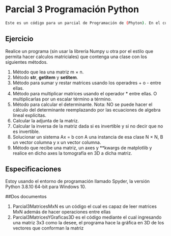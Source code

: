 # Parcial 3 Programación Python

```bash
Este es un código para un parcial de Programación de (Phyton). En el cual se pide lo siguiente:
```
## Ejercicio
Realice un programa (sin usar la librería Numpy u otra por el estilo que permita hacer
calculos matriciales) que contenga una clase con los siguientes métodos.
1. Método que lea una matriz m × n.
2. Método __str__, __getitem__ y __setitem__.
3. Método para sumar y restar matrices usando los operadres + o - entre ellas.
4. Método para multiplicar matrices usando el operador * entre ellas. O multiplicarlas
por un escalar término a término.
5. Método para calcular el determinante. Nota: NO se puede hacer el cálculo del
determinante reemplazando por las ecuaciones de algebra lineal explícitas.
6. Calcular la adjunta de la matriz.
7. Calcular la inversa de la matriz dada si es invertible y si no decir que no es
invertible.
8. Solucionar un sistema Ax = b con A una instancia de esa clase N × N, B un
vector columna y x un vector columna.
9. Método que recibe una matriz, un axes y **kwargs de matplotlib y realice en dicho
axes la tomografía en 3D a dicha matriz.

## Especificaciones

Estoy usando el entorno de programación llamado Spyder, la versión Python 3.8.10 64-bit para Windows 10.

##Dos documentos

1. Parcial3MatricesMxN es un código el cual es capaz de leer matrices MxN además de hacer operaciones entre ellas
2. Parcial3MatricesYGraficas3D es el código mediante el cual ingresando una matriz 3x3 como la desee, el programa hace la gráfica en 3D de los vectores que conforman la matriz
